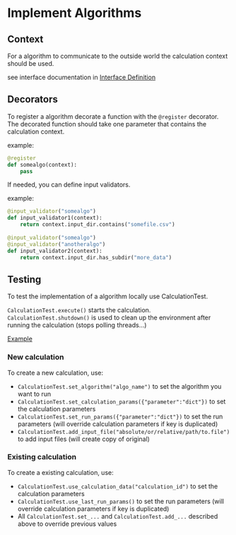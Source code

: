 # Implement Algorithms
## Context
For a algorithm to communicate to the outside world the calculation context should be used.

see interface documentation in [Interface Definition](../main/algorithms/toolkit.py#IContext)

## Decorators
To register a algorithm decorate a function with the ```@register``` decorator.
The decorated function should take one parameter that contains the calculation context.

example:

```python
@register
def somealgo(context):
    pass
```

If needed, you can define input validators.

example:
 
```python
@input_validator("somealgo")
def input_validator1(context):
    return context.input_dir.contains("somefile.csv")
    
@input_validator("somealgo")
@input_validator("anotheralgo")
def input_validator2(context):
    return context.input_dir.has_subdir("more_data")
```

## Testing

To test the implementation of a algorithm locally use CalculationTest.

```CalculationTest.execute()``` starts the calculation. 
```CalculationTest.shutdown()``` is used to clean up the environment after running the calculation (stops polling threads...)

[Example](../main/fitting_test.py)

### New calculation

To create a new calculation, use:
- ```CalculationTest.set_algorithm("algo_name")``` to set the algorithm you want to run
- ```CalculationTest.set_calculation_params({"parameter":"dict"})``` to set the calculation parameters
- ```CalculationTest.set_run_params({"parameter":"dict"})``` to set the run parameters (will override calculation parameters if key is duplicated)
- ```CalculationTest.add_input_file("absolute/or/relative/path/to.file")```to add input files (will create copy of original)

### Existing calculation

To create a existing calculation, use:
- ```CalculationTest.use_calculation_data("calculation_id")``` to set the calculation parameters
- ```CalculationTest.use_last_run_params()``` to set the run parameters (will override calculation parameters if key is duplicated)
- All ```CalculationTest.set_...``` and ```CalculationTest.add_...``` described above to override previous values
